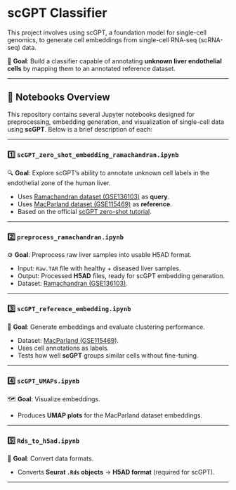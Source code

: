 # scGPT Classifier

This project involves using scGPT, a foundation model for single-cell genomics, to generate cell embeddings from single-cell RNA-seq (scRNA-seq) data.

🎯 **Goal**: Build a classifier capable of annotating **unknown liver endothelial cells** by mapping them to an annotated reference dataset.

---

## 📓 Notebooks Overview

This repository contains several Jupyter notebooks designed for preprocessing, embedding generation, and visualization of single-cell data using **scGPT**. Below is a brief description of each:

---

### 1️⃣ `scGPT_zero_shot_embedding_ramachandran.ipynb`

🔍 **Goal**: Explore scGPT’s ability to annotate unknown cell labels in the endothelial zone of the human liver.

* Uses [Ramachandran dataset (GSE136103)](https://www.ncbi.nlm.nih.gov/geo/query/acc.cgi?acc=GSE136103) as **query**.
* Uses [MacParland dataset (GSE115469)](https://www.ncbi.nlm.nih.gov/geo/query/acc.cgi?acc=GSE115469) as **reference**.
* Based on the official [scGPT zero-shot tutorial](https://github.com/bowang-lab/scGPT/blob/main/tutorials/zero-shot/Tutorial_ZeroShot_Reference_Mapping.ipynb/).

---

### 2️⃣ `preprocess_ramachandran.ipynb`

⚙️ **Goal**: Preprocess raw liver samples into usable H5AD format.

* Input: `Raw.TAR` file with healthy + diseased liver samples.
* Output: Processed **H5AD** files, ready for scGPT embedding generation.
* Dataset: [Ramachandran (GSE136103)](https://www.ncbi.nlm.nih.gov/geo/query/acc.cgi?acc=GSE136103).

---

### 3️⃣ `scGPT_reference_embedding.ipynb`

🧬 **Goal**: Generate embeddings and evaluate clustering performance.

* Dataset: [MacParland (GSE115469)](https://www.ncbi.nlm.nih.gov/geo/query/acc.cgi?acc=GSE115469).
* Uses cell annotations as labels.
* Tests how well **scGPT** groups similar cells without fine-tuning.

---

### 4️⃣ `scGPT_UMAPs.ipynb`

🗺 **Goal**: Visualize embeddings.

* Produces **UMAP plots** for the MacParland dataset embeddings.

---

### 5️⃣ `Rds_to_h5ad.ipynb`

🔄 **Goal**: Convert data formats.

* Converts **Seurat `.Rds` objects** → **H5AD format** (required for scGPT).

---


